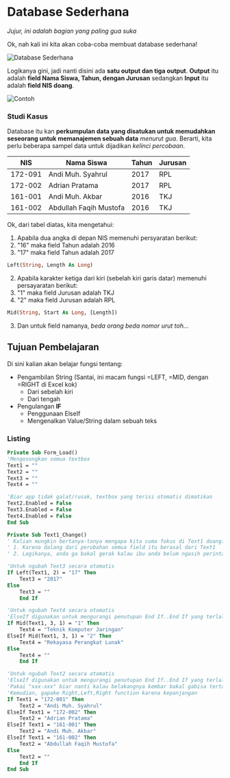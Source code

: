 # Database Sederhana

*Jujur, ini adalah bagian yang paling gua suka*

Ok, nah kali ini kita akan coba-coba membuat database sederhana!

![Database Sederhana](https://cdn.discordapp.com/attachments/439384229483380746/443403501473628180/unknown.png)

Logikanya gini, jadi nanti disini ada **satu output dan tiga output**. __Output__ itu adalah **field Nama Siswa, Tahun, dengan Jurusan** sedangkan __Input__ itu adalah **field NIS doang**.

![Contoh](https://cdn.discordapp.com/attachments/439384229483380746/443415102243471361/unknown.png)

### Studi Kasus

Database itu kan __perkumpulan data yang disatukan untuk memudahkan seseorang untuk memanajemen sebuah data__ *menurut gua*. Berarti, kita perlu beberapa sampel data untuk dijadikan *kelinci percobaan*.

NIS | Nama Siswa | Tahun | Jurusan
----|------------|-------|--------
172-091 | Andi Muh. Syahrul | 2017 | RPL
172-002 | Adrian Pratama | 2017 | RPL
161-001 | Andi Muh. Akbar | 2016 | TKJ
161-002 | Abdullah Faqih Mustofa | 2016 | TKJ

Ok, dari tabel diatas, kita mengetahui:

1. Apabila dua angka di depan NIS memenuhi persyaratan berikut:
  1. "16" maka field Tahun adalah 2016
  2. "17" maka field Tahun adalah 2017
```vb
Left(String, Length As Long)
```
2. Apabila karakter ketiga dari kiri (sebelah kiri garis datar) memenuhi persayaratan berikut:
  1. "1" maka field Jurusan adalah TKJ
  2. "2" maka field Jurusan adalah RPL
```vb
Mid(String, Start As Long, [Length])
```
3. Dan untuk field namanya, *beda orang beda nomor urut toh...*

## Tujuan Pembelajaran

Di sini kalian akan belajar fungsi tentang:
* Pengambilan String (Santai, ini macam fungsi =LEFT, =MID, dengan =RIGHT di Excel kok)
  * Dari sebelah kiri
  * Dari tengah
* Pengulangan **IF**
  * Penggunaan ElseIf
  * Mengenalkan Value/String dalam sebuah teks

### Listing

```vb
Private Sub Form_Load()
'Mengosongkan semua textbox
Text1 = ""
Text2 = ""
Text3 = ""
Text4 = ""

'Biar app tidak galat/rusak, textbox yang terisi otomatis dimatikan
Text2.Enabled = False
Text3.Enabled = False
Text4.Enabled = False
End Sub

Private Sub Text1_Change()
' Kalian mungkin bertanya-tanya mengapa kita cuma fokus di Text1 doang?
' 1. Karena dalang dari perubahan semua field itu berasal dari Text1
' 2. Logikanya, anda ga bakal gerak kalau ibu anda belum ngasih perintah.

'Untuk ngubah Text3 secara otomatis
If Left(Text1, 2) = "17" Then
    Text3 = "2017"
Else
    Text3 = ""
    End If

'Untuk ngubah Text4 secara otomatis
'ElseIf digunakan untuk mengurangi penutupan End If..End If yang terlalu banyak
If Mid(Text1, 3, 1) = "1" Then
    Text4 = "Teknik Komputer Jaringan"
ElseIf Mid(Text1, 3, 1) = "2" Then
    Text4 = "Rekayasa Perangkat Lunak"
Else
    Text4 = ""
    End If

'Untuk ngubah Text2 secara otomatis
'ElseIf digunakan untuk mengurangi penutupan End If..End If yang terlalu banyak
'Pakai "xxx-xxx" biar nanti kalau belakangnya kembar bakal gabisa tertabrak
'Kemudian, gapake Right,Left,Right function karena kepanjangan
If Text1 = "172-001" Then
    Text2 = "Andi Muh. Syahrul"
ElseIf Text1 = "172-002" Then
    Text2 = "Adrian Pratama"
ElseIf Text1 = "161-001" Then
    Text2 = "Andi Muh. Akbar"
ElseIf Text1 = "161-002" Then
    Text2 = "Abdullah Faqih Mustofa"
Else
    Text2 = ""
    End If
End Sub
```
